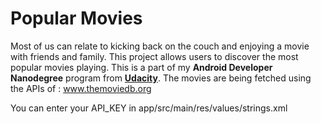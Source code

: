 # Popular Movies
Most of us can relate to kicking back on the couch and enjoying a movie with friends and family. This project allows users to discover the most popular movies playing. This is a part of my **Android Developer Nanodegree** program from **[Udacity](www.udacity.com)**.
 The movies are being fetched using the APIs of : www.themoviedb.org

You can enter your API_KEY in app/src/main/res/values/strings.xml
